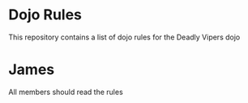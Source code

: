 Dojo Rules
==========

This repository contains a list of dojo rules for the Deadly Vipers dojo

# James
All members should read the rules

